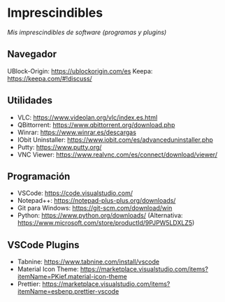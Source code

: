 # Imprescindibles

_Mis imprescindibles de software (programas y plugins)_

## Navegador
UBlock-Origin: https://ublockorigin.com/es
Keepa: https://keepa.com/#!discuss/

## Utilidades
* VLC: https://www.videolan.org/vlc/index.es.html
* QBittorrent: https://www.qbittorrent.org/download.php
* Winrar: https://www.winrar.es/descargas
* IObit Uninstaller: https://www.iobit.com/es/advanceduninstaller.php
* Putty: https://www.putty.org/
* VNC Viewer: https://www.realvnc.com/es/connect/download/viewer/

## Programación
* VSCode: https://code.visualstudio.com/
* Notepad++: https://notepad-plus-plus.org/downloads/
* Git para Windows: https://git-scm.com/download/win
* Python: https://www.python.org/downloads/ (Alternativa: https://www.microsoft.com/store/productId/9PJPW5LDXLZ5)


## VSCode Plugins
* Tabnine: https://www.tabnine.com/install/vscode
* Material Icon Theme: https://marketplace.visualstudio.com/items?itemName=PKief.material-icon-theme
* Prettier: https://marketplace.visualstudio.com/items?itemName=esbenp.prettier-vscode
